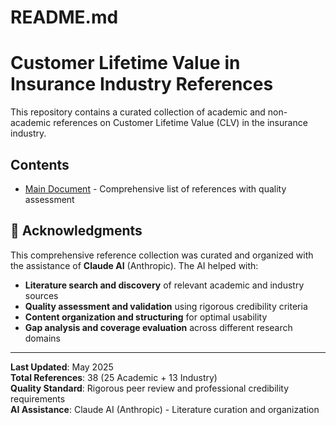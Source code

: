 # README.md

# Customer Lifetime Value in Insurance Industry References

This repository contains a curated collection of academic and non-academic references on Customer Lifetime Value (CLV) in the insurance industry.

## Contents

- [Main Document](clv_insurance_references_with_validation.md) - Comprehensive list of references with quality assessment

## 🤖 Acknowledgments

This comprehensive reference collection was curated and organized with the assistance of **Claude AI** (Anthropic). The AI helped with:

- **Literature search and discovery** of relevant academic and industry sources
- **Quality assessment and validation** using rigorous credibility criteria  
- **Content organization and structuring** for optimal usability
- **Gap analysis and coverage evaluation** across different research domains

---

**Last Updated**: May 2025  
**Total References**: 38 (25 Academic + 13 Industry)  
**Quality Standard**: Rigorous peer review and professional credibility requirements  
**AI Assistance**: Claude AI (Anthropic) - Literature curation and organization



